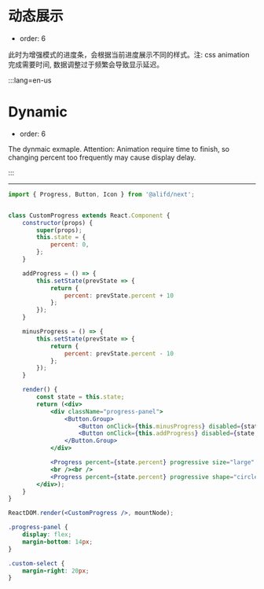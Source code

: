 # 动态展示

- order: 6

此时为增强模式的进度条，会根据当前进度展示不同的样式。注: css animation完成需要时间, 数据调整过于频繁会导致显示延迟。

:::lang=en-us
# Dynamic

- order: 6

The dynmaic exmaple. Attention: Animation require time to finish, so changing percent too frequently may cause display delay.

:::

---

````jsx
import { Progress, Button, Icon } from '@alifd/next';


class CustomProgress extends React.Component {
    constructor(props) {
        super(props);
        this.state = {
            percent: 0,
        };
    }

    addProgress = () => {
        this.setState(prevState => {
            return {
                percent: prevState.percent + 10
            };
        });
    }

    minusProgress = () => {
        this.setState(prevState => {
            return {
                percent: prevState.percent - 10
            };
        });
    }

    render() {
        const state = this.state;
        return (<div>
            <div className="progress-panel">
                <Button.Group>
                    <Button onClick={this.minusProgress} disabled={state.percent === 0}><Icon type="minus" /></Button>
                    <Button onClick={this.addProgress} disabled={state.percent === 100}><Icon type="add" /></Button>
                </Button.Group>
            </div>

            <Progress percent={state.percent} progressive size="large" />
            <br /><br />
            <Progress percent={state.percent} progressive shape="circle" size="large" />
        </div>);
    }
}

ReactDOM.render(<CustomProgress />, mountNode);
````

````css
.progress-panel {
    display: flex;
    margin-bottom: 14px;
}

.custom-select {
    margin-right: 20px;
}
````
